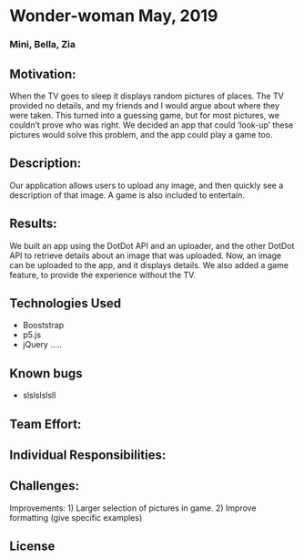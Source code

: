 
# Wonder-woman May, 2019
### Mini, Bella, Zia

## Motivation:
When the TV goes to sleep it displays random pictures of places. The TV provided no details, and my friends and I would argue about where they were taken. This turned into a guessing game, but for most pictures, we couldn’t prove who was right.  We decided an app that could ‘look-up’ these pictures would solve this problem, and the app could play a game too.

## Description:
Our application allows users to upload any image, and then quickly see a description of that image.  A game is also included to entertain.
 
## Results:
We built an app using the DotDot API and an uploader, and the other DotDot API to retrieve details about an image that was uploaded.  Now, an image can be uploaded to the app, and it displays details. We also added a game feature, to provide the experience without the TV.

## Technologies Used

* Booststrap
* p5.js
* jQuery .....

## Known bugs
* slslslslsll

## Team Effort:

## Individual Responsibilities:


## Challenges:

Improvements: 1) Larger selection of pictures in game. 2) Improve formatting (give specific examples)

## License
